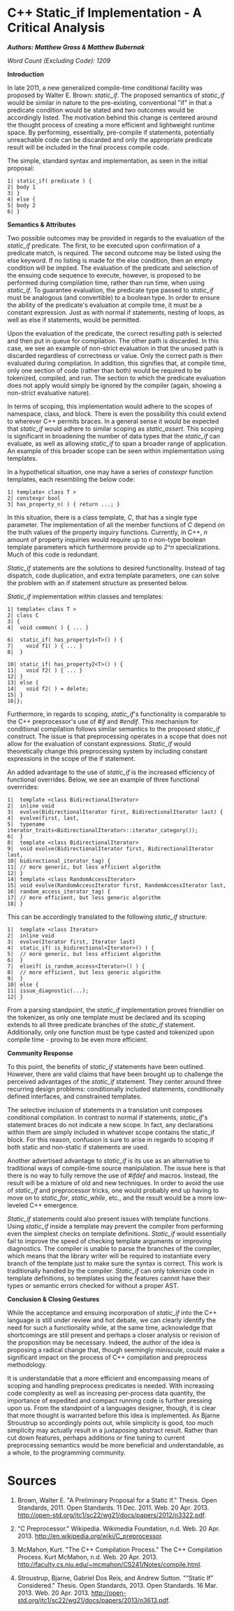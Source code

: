 C++ Static_if Implementation - A Critical Analysis
==================================================

**_Authors: Matthew Gross & Matthew Bubernak_**

*Word Count (Excluding Code): 1209*

**Introduction** 

In late 2011, a new generalized compile-time conditional facility was proposed by Walter E. Brown: *static_if*. The proposed semantics of *static_if* would be similar in nature to the pre-existing, conventional "if" in that a predicate condition would be stated and two outcomes would be accordingly listed. The motivation behind this change is centered around the thought process of creating a more efficient and lightweight runtime space. By performing, essentially, pre-compile if statements, potentially unreachable code can be discarded and only the appropriate predicate result will be included in the final process compile code.

The simple, standard syntax and implementation, as seen in the initial proposal:

~~~~~~~~~~~~~~~~
1| static_if( predicate ) {
2| body 1
3| }
4| else {
5| body 2
6| }
~~~~~~~~~~~~~~~~

**Semantics & Attributes**

Two possible outcomes may be provided in regards to the evaluation of the *static_if* predicate. The first, to be executed upon confirmation of a predicate match, is required. The second outcome may be listed using the else keyword. If no listing is made for the else condition, then an empty condition will be implied. The evaluation of the predicate and selection of the ensuing code sequence to execute, however, is proposed to be performed during compilation time, rather than run time, when using *static_if*. To guarantee evaluation, the predicate type passed to *static_if* must be analogous (and convertible) to a boolean type. In order to ensure the ability of the predicate's evaluation at compile time, it must be a constant expression. Just as with normal if statements, nesting of loops, as well as else if statements, would be permitted.

Upon the evaluation of the predicate, the correct resulting path is selected and then put in queue for compilation. The other path is discarded. In this case, we see an example of non-strict evaluation in that the unused path is discarded regardless of correctness or value. Only the correct path is then evaluated during compilation. In addition, this signifies that, at compile time, only one section of code (rather than both) would be required to be tokenized, compiled, and run. The section to which the predicate evaluation does not apply would simply be ignored by the compiler (again, showing a non-strict evaluative nature).

In terms of scoping, this implementation would adhere to the scopes of namespace, class, and block. There is even the possibility this could extend to wherever C++ permits braces. In a general sense it would be expected that *static_if* would adhere to similar scoping as *static_assert*. This scoping is significant in broadening the number of data types that the *static_if* can evaluate, as well as allowing *static_if* to span a broader range of application. An example of this broader scope can be seen within implementation using templates.

In a hypothetical situation, one may have a series of *constexpr* function templates, each resembling the below code: 

~~~~~~~~~~~~~~~~
1| template< class T >
2| constexpr bool
3| has_property_n( ) { return ...; }
~~~~~~~~~~~~~~~~

In this situation, there is a class template, *C*, that has a single type parameter. The implementation of all the member functions of *C* depend on the truth values of the property inquiry functions. Currently, in C++, *n* amount of property inquiries would require up to *n* non-type boolean template parameters which furthermore provide up to *2^n* specializations. Much of this code is redundant. 

*Static_if* statements are the solutions to desired functionality. Instead of tag dispatch, code duplication, and extra template parameters, one can solve the problem with an if statement structure as presented below.  

*Static_if* implementation within classes and templates:

~~~~~~~~~~~~~~~~
1| template< class T >
2| class C
3| {
4|  void common( ) { ... }

6|  static_if( has_property1<T>() ) {
7|    void f1( ) { ... }
8|  }

10| static_if( has_property2<T>() ) {
11|   void f2( ) { ... }
12| }
13| else {
14|   void f2( ) = delete;
15| }
16|};
~~~~~~~~~~~~~~~~

Furthermore, in regards to scoping, *static_if*'s functionality is comparable to the C++ preprocessor's use of *#if* and *#endif*. This mechanism for conditional compilation follows similar semantics to the proposed *static_if* construct. The issue is that preprocessing operates in a scope that does not allow for the evaluation of constant expressions. *Static_if* would theoretically change this preprocessing system by including constant expressions in the scope of the if statement. 

An added advantage to the use of *static_if* is the increased efficiency of functional overrides. Below, we see an example of three functional overrrides:

~~~~~~~~~~~~~~~~
1|  template <class BidirectionalIterator>
2|  inline void
3|  evolve(BidirectionalIterator first, BidirectionalIterator last) {
4|  evolve(first, last,
5|  typename iterator_traits<BidirectionalIterator>::iterator_category());
6|  }
8|  template <class BidirectionalIterator>
9|  void evolve(BidirectionalIterator first, BidirectionalIterator last,
10| bidirectional_iterator_tag) {
11| // more generic, but less efficient algorithm
12| }
14| template <class RandomAccessIterator>
15| void evolve(RandomAccessIterator first, RandomAccessIterator last,
16| random_access_iterator_tag) {
17| // more efficient, but less generic algorithm
18| }
~~~~~~~~~~~~~~~~

This can be accordingly translated to the following *static_if* structure:

~~~~~~~~~~~~~~~~
1|  template <class Iterator>
2|  inline void
3|  evolve(Iterator first, Iterator last)
4|  static_if( is_bidirectional<Iterator>() ) {
5|  // more generic, but less efficient algorithm
6|  }
7|  elseif( is_random_access<Iterator>() ) {
8|  // more efficient, but less generic algorithm
9|  }
10| else {
11| issue_diagnostic(...);
12| }
~~~~~~~~~~~~~~~~

From a parsing standpoint, the *static_if* implementation proves friendlier on the tokenizer, as only one template must be declared and its scoping extends to all three predicate branches of the *static_if* statement. Additionally, only one function must be type casted and tokenized upon compile time - proving to be even more efficient.

**Community Response**

To this point, the benefits of *static_if* statements have been outlined. However, there are valid claims that have been brought up to challenge the perceived advantages of the *static_if* statement. They center around three recurring design problems: conditionally included statements, conditionally defined interfaces, and constrained templates.

The selective inclusion of statements in a translation unit composes conditional compilation. In contrast to normal if statements, *static_if*'s statement braces do not indicate a new scope. In fact, any declarations within them are simply included in whatever scope contains the static_if block. For this reason, confusion is sure to arise in regards to scoping if both static and non-static if statements are used. 

Another advertised advantage to *static_if* is its use as an alternative to traditional ways of compile-time source manipulation. The issue here is that there is no way to fully remove the use of *#ifdef* and macros. Instead, the result will be a mixture of old and new techniques. In order to avoid the use of *static_if* and preprocessor tricks, one would probably end up having to move on to *static_for*, *static_while*, etc., and the result would be a more low-leveled C++ emergence. 

*Static_if* statements could also present issues with template functions. Using *static_if* inside a template may prevent the compiler from performing even the simplest checks on template definitions. *Static_if* would essentially fail to improve the speed of checking template arguments or improving diagnostics. The compiler is unable to parse the branches of the compiler, which means that the library writer will be required to instantiate every branch of the template just to make sure the syntax is correct. This work is traditionally handled by the compiler. *Static_if* can only tokenize code in template definitions, so templates using the features cannot have their types or semantic errors checked for without a proper AST.

**Conclusion & Closing Gestures**

While the acceptance and ensuing incorporation of *static_if* into the C++ language is still under review and hot debate, we can clearly identify the need for such a functionality while, at the same time, acknowledge that shortcomings are still present and perhaps a closer analysis or revision of the proposition may be necessary. Indeed, the author of the idea is proposing a radical change that, though seemingly miniscule, could make a significant impact on the process of C++ compilation and preprocess methodology.

It is understandable that a more efficient and encompassing means of scoping and handling preprocess predicates is needed. With increasing code complexity as well as increasing per-process data quantity, the importance of expedited and compact running code is further pressing upon us. From the standpoint of a languages designer, though, it is clear that more thought is warranted before this idea is implemented. As Bjarne Stroustrup so accordingly points out, while simplicity is good, too much simplicity may actually result in a juxtaposing abstract result. Rather than cut down features, perhaps additions or fine tuning to current preprocessing semantics would be more beneficial and understandable, as a whole, to the programming community.

Sources
=======

1. Brown, Walter E. "A Preliminary Proposal for a Static If." Thesis. Open Standards, 2011. Open Standards. 11 Dec. 2011. Web. 20 Apr. 2013. <http://open-std.org/jtc1/sc22/wg21/docs/papers/2012/n3322.pdf>.

2. "C Preprocessor." Wikipedia. Wikimedia Foundation, n.d. Web. 20 Apr. 2013. <http://en.wikipedia.org/wiki/C_preprocessor>.

3. McMahon, Kurt. "The C++ Compilation Process." The C++ Compilation Process. Kurt McMahon, n.d. Web. 20 Apr. 2013. <http://faculty.cs.niu.edu/~mcmahon/CS241/Notes/compile.html>.

4. Stroustrup, Bjarne, Gabriel Dos Reis, and Andrew Sutton. "“Static If” Considered." Thesis. Open Standards, 2013. Open Standards. 16 Mar. 2013. Web. 20 Apr. 2013. <http://open-std.org/jtc1/sc22/wg21/docs/papers/2013/n3613.pdf>.
